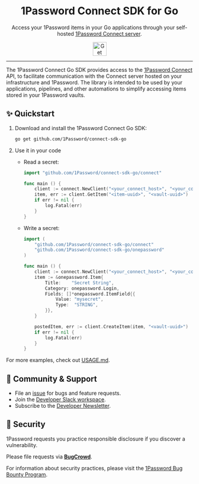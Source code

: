 <!-- Image sourced from https://blog.1password.com/introducing-secrets-automation/ -->
<img alt="" role="img" src="https://blog.1password.com/posts/2021/secrets-automation-launch/header.svg"/>

<div align="center">
  <h1>1Password Connect SDK for Go</h1>
  <p>Access your 1Password items in your Go applications through your self-hosted <a href="https://developer.1password.com/docs/connect">1Password Connect server</a>.</p>
  <a href="#✨-quickstart">
    <img alt="Get started" src="https://user-images.githubusercontent.com/45081667/226940040-16d3684b-60f4-4d95-adb2-5757a8f1bc15.png" height="37"/>
  </a>
</div>

---

The 1Password Connect Go SDK provides access to the [1Password Connect](https://developer.1password.com/docs/connect) API, to facilitate communication with the Connect server hosted on your infrastructure and 1Password. The library is intended to be used by your applications, pipelines, and other automations to simplify accessing items stored in your 1Password vaults.


## ✨ Quickstart

1. Download and install the 1Password Connect Go SDK:
   ```sh
   go get github.com/1Password/connect-sdk-go
   ```

2. Use it in your code
   - Read a secret:
     ```go
     import "github.com/1Password/connect-sdk-go/connect"

     func main () {
		 client := connect.NewClient("<your_connect_host>", "<your_connect_token>")
	 	 item, err := client.GetItem("<item-uuid>", "<vault-uuid>")
	 	 if err != nil {
			 log.Fatal(err)
		 }
	 }
	 ```

   - Write a secret:
     ```go
     import (
         "github.com/1Password/connect-sdk-go/connect"
	     "github.com/1Password/connect-sdk-go/onepassword"
     )

     func main () {
	     client := connect.NewClient("<your_connect_host>", "<your_connect_token>")
	     item := &onepassword.Item{
			 Title:    "Secret String",
			 Category: onepassword.Login,
			 Fields: []*onepassword.ItemField{{
				 Value: "mysecret",
				 Type:  "STRING",
			 }},
		 }

		 postedItem, err := client.CreateItem(item, "<vault-uuid>")
		 if err != nil {
			 log.Fatal(err)
		 }
	 }
	 ```

For more examples, check out [USAGE.md](USAGE.md). 

## 💙 Community & Support

- File an [issue](https://github.com/1Password/connect-sdk-go/issues) for bugs and feature requests.
- Join the [Developer Slack workspace](https://join.slack.com/t/1password-devs/shared_invite/zt-1halo11ps-6o9pEv96xZ3LtX_VE0fJQA).
- Subscribe to the [Developer Newsletter](https://1password.com/dev-subscribe/).

## 🔐 Security

1Password requests you practice responsible disclosure if you discover a vulnerability.

Please file requests via [**BugCrowd**](https://bugcrowd.com/agilebits).

For information about security practices, please visit the [1Password Bug Bounty Program](https://bugcrowd.com/agilebits).


<!-- # 1Password Connect Go SDK

[![Go Reference](https://pkg.go.dev/badge/github.com/1Password/connect-sdk-go.svg)](https://pkg.go.dev/github.com/1Password/connect-sdk-go)
[![Go Report Card](https://goreportcard.com/badge/github.com/1Password/connect-sdk-go)](https://goreportcard.com/report/github.com/1Password/connect-sdk-go)
[![Version](https://img.shields.io/github/release/1Password/connect-sdk-go.svg)](https://github.com/1Password/connect-sdk-go/releases/)

The 1Password Connect Go SDK provides access to the [1Password Connect](https://support.1password.com/secrets-automation/) API, to facilitate communication with the Connect server hosted on your infrastructure and 1Password. The library is intended to be used by your applications, pipelines, and other automations to simplify accessing items stored in your 1Password vaults.

<details>
  <summary>Table of Contents</summary>

  * [Prerequisites](#prerequisites)
  * [Installation](#installation)
  * [Usage](#usage)
    + [Quickstart](#quickstart)
    + [Creating an API Client](#creating-an-api-client)
    + [Model Objects](#model-objects)
    + [Item CRUD](#item-crud)
      - [Retrieving list of vaults that the Connect token has permission to read](#retrieving-list-of-vaults-that-the-connect-token-has-permission-to-read)
      - [Retrieving all items in a vault](#retrieving-all-items-in-a-vault)
      - [Retrieving item by title](#retrieving-item-by-title)
      - [Retrieving items by vault and item UUID](#retrieving-items-by-vault-and-item-uuid)
      - [Creating items in a vault](#creating-items-in-a-vault)
      - [Update and Item](#update-and-item)
      - [Delete an item](#delete-an-item)
      - [Retrieving a file from an item](#retrieving-a-file-from-an-item)
      - [Retrieving the contents of a file from an item](#retrieving-the-contents-of-a-file-from-an-item)
    + [Unmarshalling into a Struct](#unmarshalling-into-a-struct)
      - [Example Struct](#example-struct)
    + [Environment Variables](#environment-variables)
    + [Errors](#errors)
  * [Development](#development)
    + [Building](#building)
    + [Running Tests](#running-tests)
  * [Security](#security)
</details>

## Prerequisites

- [1Password Connect](https://support.1password.com/secrets-automation/#step-2-deploy-a-1password-connect-server) deployed in your infrastructure

## Installation and Importing
To download and install the 1Password Connect Go SDK, as well as its dependencies:
```sh
go get github.com/1Password/connect-sdk-go
```

To import the 1Password Connect SDK in your Go project:
```go
import (
    "github.com/1Password/connect-sdk-go/connect"
	"github.com/1Password/connect-sdk-go/onepassword"
)
```

## Development

### Building

To build all packages:

```sh
make build
```

### Running Tests

Run all tests:

```sh
make test
```

Run all tests with code coverage:

```sh
make test/coverage
```

## Security

1Password requests you practice responsible disclosure if you discover a vulnerability.

Please file requests via [**BugCrowd**](https://bugcrowd.com/agilebits).

For information about security practices, please visit our [Security homepage](https://bugcrowd.com/agilebits).

-->
